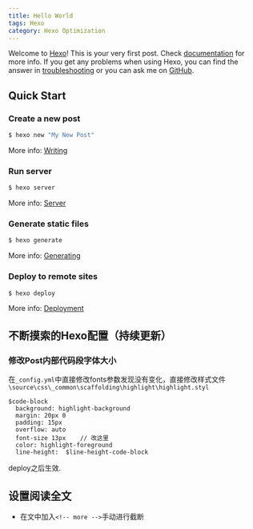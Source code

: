 ```yaml
---
title: Hello World
tags: Hexo
category: Hexo Optimization
---
```

Welcome to [Hexo](https://hexo.io/)! This is your very first post. Check [documentation](https://hexo.io/docs/) for more info. If you get any problems when using Hexo, you can find the answer in [troubleshooting](https://hexo.io/docs/troubleshooting.html) or you can ask me on [GitHub](https://github.com/hexojs/hexo/issues).

## Quick Start

### Create a new post

``` bash
$ hexo new "My New Post"
```

More info: [Writing](https://hexo.io/docs/writing.html)

### Run server

``` bash
$ hexo server
```

More info: [Server](https://hexo.io/docs/server.html)

### Generate static files

``` bash
$ hexo generate
```

More info: [Generating](https://hexo.io/docs/generating.html)

### Deploy to remote sites

``` bash
$ hexo deploy
```

More info: [Deployment](https://hexo.io/docs/one-command-deployment.html)

## 不断摸索的Hexo配置（持续更新）

### 修改Post内部代码段字体大小

在`_config.yml`中直接修改fonts参数发现没有变化，直接修改样式文件
`\source\css\_common\scaffolding\highlight\highlight.styl`

```stylus
$code-block
  background: highlight-background
  margin: 20px 0
  padding: 15px
  overflow: auto
  font-size 13px    // 改这里
  color: highlight-foreground
  line-height:  $line-height-code-block
```

deploy之后生效.

## 设置阅读全文

- 在文中加入`<!-- more -->`手动进行截断
